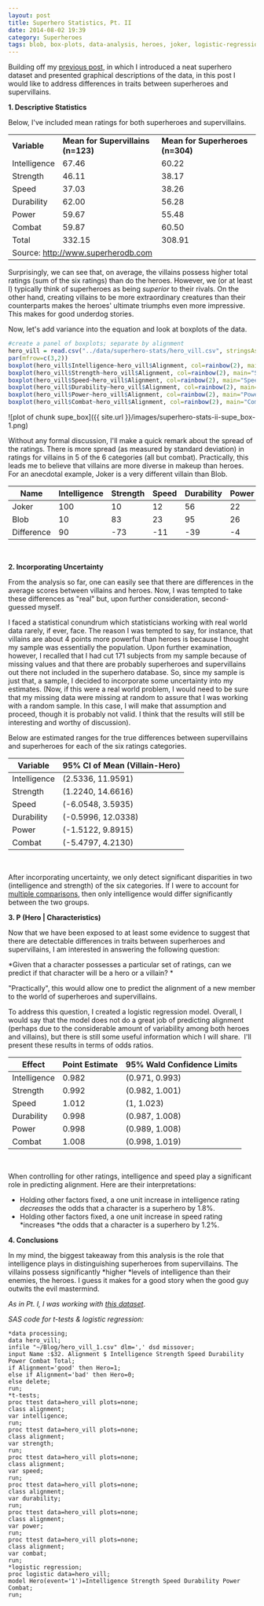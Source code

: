 ```yaml
---
layout: post
title: Superhero Statistics, Pt. II
date: 2014-08-02 19:39
category: Superheroes
tags: blob, box-plots, data-analysis, heroes, joker, logistic-regression, superheroes, supervillains, traits, villains, wordpress
---
```


Building off my [previous
post](http://jskaza.wordpress.com/2014/07/24/superhero-statistics-pt-i/ "Super(hero) Statistics, Pt. I"), in which I introduced a neat superhero dataset and presented graphical
descriptions of the data, in this post I would like to address
differences in traits between superheroes and supervillains.

**1. Descriptive Statistics**

Below, I've included mean ratings for both superheroes and
supervillains.


<table align="center">
<tr>
<td><b>Variable</b></td> 
<td><b>Mean for Supervillains (n=123)</b></td>
<td><b>Mean for Superheroes (n=304)</b></td>
</tr>
<tr>
<td>Intelligence</td> 
<td>67.46</td>
<td>60.22</td>
</tr>
<tr>
<td>Strength</td> 
<td>46.11</td>
<td>38.17</td>
</tr>
<tr>
<td>Speed</td> 
<td>37.03</td>
<td>38.26</td>
</tr>
<tr>
<td>Durability</td> 
<td>62.00</td>
<td>56.28</td>
</tr>
<tr>
<td>Power</td> 
<td>59.67</td>
<td>55.48</td>
</tr>
<tr>
<td>Combat</td> 
<td>59.87</td>
<td>60.50</td>
</tr>
<tr>
<td>Total</td> 
<td>332.15</td>
<td>308.91</td>
</tr>
<tr>
<td colspan="3">Source: <a href=http://www.superherodb.com>http://www.superherodb.com</a></td>
</tr>
</table>

Surprisingly, we can see that, on average, the villains possess higher
total ratings (sum of the six ratings) than do the heroes. However, we
(or at least I) typically think of superheroes as being *superior* to
their rivals. On the other hand, creating villains to be more
extraordinary creatures than their counterparts makes the heroes'
ultimate triumphs even more impressive. This makes for good underdog
stories.

Now, let's add variance into the equation and look at boxplots of the
data.


```r
#create a panel of boxplots; separate by alignment
hero_vill = read.csv("../data/superhero-stats/hero_vill.csv", stringsAsFactors=TRUE)
par(mfrow=c(3,2))
boxplot(hero_vill$Intelligence~hero_vill$Alignment, col=rainbow(2), main="Intelligence Ratings")
boxplot(hero_vill$Strength~hero_vill$Alignment, col=rainbow(2), main="Strength Ratings")
boxplot(hero_vill$Speed~hero_vill$Alignment, col=rainbow(2), main="Speed Ratings")
boxplot(hero_vill$Durability~hero_vill$Alignment, col=rainbow(2), main="Durability Ratings")
boxplot(hero_vill$Power~hero_vill$Alignment, col=rainbow(2), main="Power Ratings")
boxplot(hero_vill$Combat~hero_vill$Alignment, col=rainbow(2), main="Combat Ratings")
```

![plot of chunk supe_box]({{ site.url }}/images/superhero-stats-ii-supe_box-1.png)

Without any formal discussion, I'll make a quick remark about the spread
of the ratings. There is more spread (as measured by standard deviation)
in ratings for villains in 5 of the 6 categories (all but combat).
Practically, this leads me to believe that villains are more diverse in
makeup than heroes. For an anecdotal example, Joker is a very different
villain than Blob.

| Name | Intelligence |  Strength |  Speed | Durability  | Power | Combat | 
|------|---------------|-----------|--------|-------------|-------|--------|
| Joker| 100 | 10 | 12 | 56 |	22 | 90 |
| Blob | 10 | 83 | 23 | 95 | 26 | 72 |
| Difference | 90 | -73 | -11 | -39 | -4 | 18 |

<br>

**2. Incorporating Uncertainty**

From the analysis so far, one can easily see that there are differences
in the average scores between villains and heroes. Now, I was tempted to
take these differences as "real" but, upon further consideration,
second-guessed myself.

I faced a statistical conundrum which statisticians working with real
world data rarely, if ever, face. The reason I was tempted to say, for
instance, that villains are about 4 points more powerful than heroes is
because I thought my sample was essentially the population. Upon further
examination, however, I recalled that I had cut 171 subjects from my
sample because of missing values and that there are probably superheroes
and supervillains out there not included in the superhero database. So,
since my sample is just that, a sample, I decided to incorporate some
uncertainty into my estimates. (Now, if this were a real world problem,
I would need to be sure that my missing data were missing at random to
assure that I was working with a random sample. In this case, I will
make that assumption and proceed, though it is probably not valid. I
think that the results will still be interesting and worthy of
discussion).

Below are estimated ranges for the true differences between
supervillains and superheroes for each of the six ratings categories.

| Variable | 95% CI of Mean (Villain-Hero) |
|--|--|
| Intelligence | (2.5336, 11.9591) |
| Strength | (1.2240, 14.6616) |
| Speed | (-6.0548, 3.5935) |
| Durability | (-0.5996, 12.0338) |
| Power | (-1.5122, 9.8915) |
| Combat | (-5.4797, 4.2130) |

<br> 

After incorporating uncertainty, we only detect significant disparities
in two (intelligence and strength) of the six categories. If I were to
account for [multiple
comparisons](http://en.wikipedia.org/wiki/Multiple_comparisons_problem),
then only intelligence would differ significantly between the two
groups.

**3. P (Hero | Characteristics)**

Now that we have been exposed to at least some evidence to suggest that
there are detectable differences in traits between superheroes and
supervillains, I am interested in answering the following question:

*Given that a character possesses a particular set of ratings, can we
predict if that character will be a hero or a villain? *

"Practically", this would allow one to predict the alignment of a new
member to the world of superheroes and supervillains.

To address this question, I created a logistic regression model.
Overall, I would say that the model does not do a great job of
predicting alignment (perhaps due to the considerable amount of
variability among both heroes and villains), but there is still some
useful information which I will share.  I'll present these results in
terms of odds ratios.

|  Effect |    Point Estimate |   95% Wald Confidence Limits |
|--|--|--|  
|  Intelligence |  0.982  |              (0.971, 0.993) |
 | Strength  |     0.992    |            (0.982, 1.001) |
 | Speed   |       1.012    |            (1, 1.023) |
 | Durability  |   0.998       |         (0.987, 1.008) |
|  Power |         0.998  |               (0.989, 1.008) |
 | Combat    |     1.008    |            (0.998, 1.019) |

<br>

When controlling for other ratings, intelligence and speed play a
significant role in predicting alignment. Here are their
interpretations:

-   Holding other factors fixed, a one unit increase in intelligence
    rating *decreases* the odds that a character is a superhero by 1.8%.
-   Holding other factors fixed, a one unit increase in speed rating
    *increases *the odds that a character is a superhero by 1.2%.

**4. Conclusions**

In my mind, the biggest takeaway from this analysis is the role that
intelligence plays in distinguishing superheroes from supervillains. The
villains possess significantly *higher *levels of intelligence than
their enemies, the heroes. I guess it makes for a good story when the
good guy outwits the evil mastermind.

*As in Pt. I, I was working with* [*this
dataset*](https://jskaza.files.wordpress.com/2014/08/hero_vill_data.xls).

*SAS code for t-tests & logistic regression:*
```
*data processing;
data hero_vill;
infile "~/Blog/hero_vill_1.csv" dlm=',' dsd missover;
input Name :$32. Alignment $ Intelligence Strength Speed Durability Power Combat Total;
if Alignment='good' then Hero=1;
else if Alignment='bad' then Hero=0;
else delete;
run;
*t-tests;
proc ttest data=hero_vill plots=none;
class alignment;
var intelligence;
run;
proc ttest data=hero_vill plots=none;
class alignment;
var strength;
run;
proc ttest data=hero_vill plots=none;
class alignment;
var speed;
run;
proc ttest data=hero_vill plots=none;
class alignment;
var durability;
run;
proc ttest data=hero_vill plots=none;
class alignment;
var power;
run;
proc ttest data=hero_vill plots=none;
class alignment;
var combat;
run;
*logistic regression;
proc logistic data=hero_vill;
model Hero(event='1')=Intelligence Strength Speed Durability Power Combat;
run;
```
